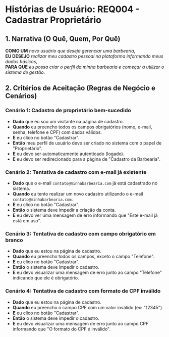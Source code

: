 # Histórias de Usuário: REQ004 - Cadastrar Proprietário

## 1. Narrativa (O Quê, Quem, Por Quê)

**COMO UM** *novo usuário que deseja gerenciar uma barbearia*,  
**EU DESEJO** *realizar meu cadastro pessoal na plataforma informando meus dados básicos*,  
**PARA QUE** *eu possa criar o perfil da minha barbearia e começar a utilizar o sistema de gestão*.

## 2. Critérios de Aceitação (Regras de Negócio e Cenários)

### Cenário 1: Cadastro de proprietário bem-sucedido

- **Dado** que eu sou um visitante na página de cadastro.
- **Quando** eu preencho todos os campos obrigatórios (nome, e-mail, senha, telefone e CPF) com dados válidos.
- **E** eu clico no botão "Cadastrar".
- **Então** meu perfil de usuário deve ser criado no sistema com o papel de "Proprietário".
- **E** eu devo ser automaticamente autenticado (logado).
- **E** eu devo ser redirecionado para a página de "Cadastro da Barbearia".

### Cenário 2: Tentativa de cadastro com e-mail já existente

- **Dado** que o e-mail `contato@minhabarbearia.com` já está cadastrado no sistema.
- **Quando** eu tento realizar um novo cadastro utilizando o e-mail `contato@minhabarbearia.com`.
- **E** eu clico no botão "Cadastrar".
- **Então** o sistema deve impedir a criação da conta.
- **E** eu devo ver uma mensagem de erro informando que "Este e-mail já está em uso".

### Cenário 3: Tentativa de cadastro com campo obrigatório em branco

- **Dado** que eu estou na página de cadastro.
- **Quando** eu preencho todos os campos, exceto o campo "Telefone".
- **E** eu clico no botão "Cadastrar".
- **Então** o sistema deve impedir o cadastro.
- **E** eu devo visualizar uma mensagem de erro junto ao campo "Telefone" indicando que ele é obrigatório.

### Cenário 4: Tentativa de cadastro com formato de CPF inválido

- **Dado** que eu estou na página de cadastro.
- **Quando** eu preencho o campo CPF com um valor inválido (ex: "12345").
- **E** eu clico no botão "Cadastrar".
- **Então** o sistema deve impedir o cadastro.
- **E** eu devo visualizar uma mensagem de erro junto ao campo CPF informando que "O formato do CPF é inválido".

